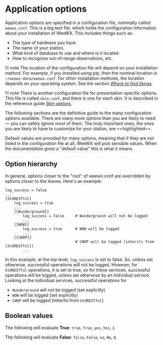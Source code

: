# Application options

Application options are specified in a configuration file, nominally called
`weewx.conf`. This is a big text file, which holds the configuration
information about your installation of WeeWX. This includes things such as:

* The type of hardware you have.
* The name of your station.
* What kind of database to use and where is it located.
* How to recognize out-of-range observations, etc.

!!! note
    The location of the configuration file will depend on your installation
    method. For example, if you installed using pip, then the nominal location
    is `~/weewx-data/weewx.conf`. For other installation methods, the location
    depends on your operating system. See the section
    [*Where to find things*](../../../usersguide/where).


!!! note
    There is another configuration file for presentation-specific options.
    This file is called `skin.conf`, and there is one for each skin. It is
    described in the reference guide 
    [*Skin options*](../../skin-options/introduction).


The following sections are the definitive guide to the many configuration
options available. There are many more options than you are likely to need
&mdash; you can safely ignore most of them. The truly important ones, the
ones you are likely to have to customize for your station, are ==highlighted==.

Default values are provided for many options, meaning that if they are not
listed in the configuration file at all, WeeWX will pick sensible values. When
the documentation gives a "default value" this is what it means.


## Option hierarchy

In general, options closer to the "root" of weewx.conf are overridden by
options closer to the leaves. Here's an example:

```
log_success = false
...
[StdRESTful]
    log_success = true
    ...
    [[Wunderground]]
        log_success = false     # Wunderground will not be logged
        ...
    [[WOW]]
        log_success = true      # WOW will be logged
        ...
    [[CWOP]]
                                # CWOP will be logged (inherits from [StdRESTful])
        ...
```

In this example, at the top level, `log_success` is set to false. So, unless
set otherwise, successful operations will not be logged. However, for
`StdRESTful` operations, it is set to true, so for these services, successful
operations _will_ be logged, unless set otherwise by an individual service.
Looking at the individual services, successful operations for

* `Wunderground` will not be logged (set explicitly)
* `WOW` will be logged (set explicitly)
* `CWOP` will be logged (inherits from `StdRESTful`)

## Boolean values

The following will evaluate **True**: `true`, `True`, `yes`, `Yes`, `1`.

The following will evaluate **False**: `false`, `False`, `no`, `No`, `0`.


